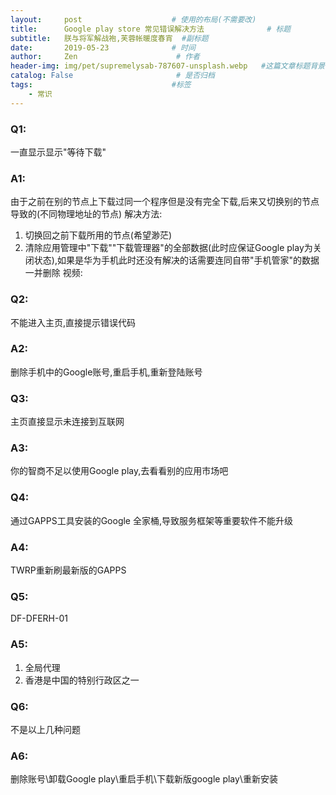```yaml
---
layout:     post                    # 使用的布局(不需要改)
title:      Google play store 常见错误解决方法              # 标题
subtitle:   朕与将军解战袍,芙蓉帐暖度春宵  #副标题
date:       2019-05-23              # 时间
author:     Zen                      # 作者
header-img: img/pet/supremelysab-787607-unsplash.webp   #这篇文章标题背景图片
catalog: False                       # 是否归档
tags:                               #标签
    - 常识
---
```

### Q1:
一直显示显示"等待下载"
### A1:
由于之前在别的节点上下载过同一个程序但是没有完全下载,后来又切换别的节点导致的(不同物理地址的节点)
解决方法:
1. 切换回之前下载所用的节点(希望渺茫)
2. 清除应用管理中"下载"\"下载管理器"的全部数据(此时应保证Google play为关闭状态),如果是华为手机此时还没有解决的话需要连同自带"手机管家"的数据一并删除
视频:

### Q2:
不能进入主页,直接提示错误代码
### A2:
删除手机中的Google账号,重启手机,重新登陆账号
### Q3:
主页直接显示未连接到互联网
### A3:
你的智商不足以使用Google play,去看看别的应用市场吧
### Q4:
通过GAPPS工具安装的Google 全家桶,导致服务框架等重要软件不能升级
### A4:
TWRP重新刷最新版的GAPPS
### Q5:
DF-DFERH-01
### A5:
1. 全局代理
2. 香港是中国的特别行政区之一

### Q6: 
不是以上几种问题
### A6:
删除账号\卸载Google play\重启手机\下载新版google play\重新安装
